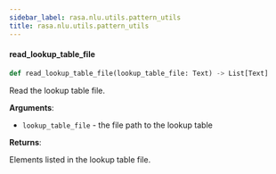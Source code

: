 ```yaml
---
sidebar_label: rasa.nlu.utils.pattern_utils
title: rasa.nlu.utils.pattern_utils
---
```

#### read\_lookup\_table\_file

```python
def read_lookup_table_file(lookup_table_file: Text) -> List[Text]
```

Read the lookup table file.

**Arguments**:

- `lookup_table_file` - the file path to the lookup table
  

**Returns**:

  Elements listed in the lookup table file.


